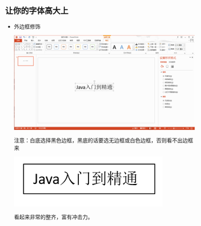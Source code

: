 ## 让你的字体高大上

- 外边框修饰

  ![外边框修饰](https://raw.githubusercontent.com/huxiaoning/img/master/20201012235815.gif)

  注意：白底选择黑色边框，黑底的话要选无边框或白色边框，否则看不出边框来

  ![image-20201013000019011](https://raw.githubusercontent.com/huxiaoning/img/master/20201013000020.png)

  看起来非常的整齐，富有冲击力。